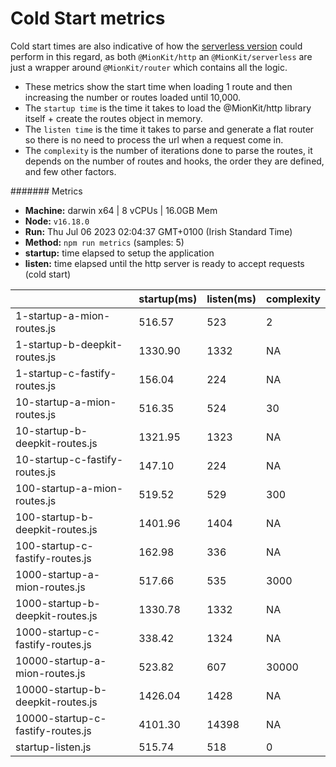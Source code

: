 # Cold Start metrics

Cold start times are also indicative of how the [serverless version](https://github.com/MionKit/mion/tree/master/packages/serverless) could perform in this regard, as both `@MionKit/http` an `@MionKit/serverless` are just a wrapper around `@MionKit/router` which contains all the logic.

- These metrics show the start time when loading 1 route and then increasing the number or routes loaded until 10,000.
- The `startup time` is the time it takes to load the @MionKit/http library itself + create the routes object in memory.
- The `listen time` is the time it takes to parse and generate a flat router so there is no need to process the url when a request come in.
- The `complexity` is the number of iterations done to parse the routes, it depends on the number of routes and hooks, the order they are defined, and few other factors.

####### Metrics

- **Machine:** darwin x64 | 8 vCPUs | 16.0GB Mem
- **Node:** `v16.18.0`
- **Run:** Thu Jul 06 2023 02:04:37 GMT+0100 (Irish Standard Time)
- **Method:** `npm run metrics` (samples: 5)
- **startup:** time elapsed to setup the application
- **listen:** time elapsed until the http server is ready to accept requests (cold start)

|                                   | startup(ms) | listen(ms) | complexity |
| --------------------------------- | ----------- | ---------- | ---------- |
| 1-startup-a-mion-routes.js        | 516.57      | 523        | 2          |
| 1-startup-b-deepkit-routes.js     | 1330.90     | 1332       | NA         |
| 1-startup-c-fastify-routes.js     | 156.04      | 224        | NA         |
| 10-startup-a-mion-routes.js       | 516.35      | 524        | 30         |
| 10-startup-b-deepkit-routes.js    | 1321.95     | 1323       | NA         |
| 10-startup-c-fastify-routes.js    | 147.10      | 224        | NA         |
| 100-startup-a-mion-routes.js      | 519.52      | 529        | 300        |
| 100-startup-b-deepkit-routes.js   | 1401.96     | 1404       | NA         |
| 100-startup-c-fastify-routes.js   | 162.98      | 336        | NA         |
| 1000-startup-a-mion-routes.js     | 517.66      | 535        | 3000       |
| 1000-startup-b-deepkit-routes.js  | 1330.78     | 1332       | NA         |
| 1000-startup-c-fastify-routes.js  | 338.42      | 1324       | NA         |
| 10000-startup-a-mion-routes.js    | 523.82      | 607        | 30000      |
| 10000-startup-b-deepkit-routes.js | 1426.04     | 1428       | NA         |
| 10000-startup-c-fastify-routes.js | 4101.30     | 14398      | NA         |
| startup-listen.js                 | 515.74      | 518        | 0          |
